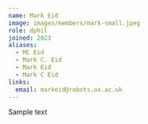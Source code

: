 ```yaml
---
name: Mark Eid
image: images/members/mark-small.jpeg
role: dphil
joined: 2023
aliases:
  - MC Eid
  - Mark C. Eid
  - Mark Eid
  - Mark C Eid
links:
  email: markeid@robots.ox.ac.uk
---
```


Sample text
